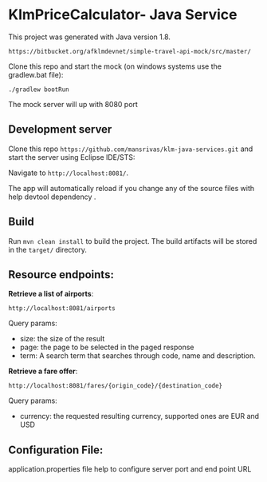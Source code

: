 # KlmPriceCalculator- Java Service

This project was generated with Java version 1.8.

`https://bitbucket.org/afklmdevnet/simple-travel-api-mock/src/master/`

Clone this repo and start the mock (on windows systems use the gradlew.bat file):

`./gradlew bootRun`

The mock server will up with 8080 port

## Development server

Clone this repo `https://github.com/mansrivas/klm-java-services.git` and start the server using Eclipse IDE/STS:

Navigate to `http://localhost:8081/`.

The app will automatically reload if you change any of the source files with help devtool dependency .

## Build

Run `mvn clean install` to build the project. The build artifacts will be stored in the `target/` directory.

Resource endpoints:
-------------------

**Retrieve a list of airports**:

`http://localhost:8081/airports`

Query params:

- size: the size of the result
- page: the page to be selected in the paged response
- term: A search term that searches through code, name and description.

**Retrieve a fare offer**:

`http://localhost:8081/fares/{origin_code}/{destination_code}`

Query params:

- currency: the requested resulting currency, supported ones are EUR and USD

Configuration File:
-------------------

application.properties file help to configure server port and end point URL
